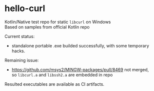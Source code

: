 hello-curl
==========

Kotlin/Native test repo for static `libcurl` on Windows\
Based on samples from official Kotlin repo

Current status:
- standalone portable .exe builded successfully, with some temporary hacks.

Remaining issue:
- https://github.com/msys2/MINGW-packages/pull/8469 not merged,\
  so `libcurl.a` and `libssh2.a` are embedded in repo

Resulted executables are available as CI artifacts.
